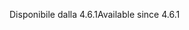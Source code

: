 <span data-ttu-id="3e120-101">Disponibile dalla 4.6.1</span><span class="sxs-lookup"><span data-stu-id="3e120-101">Available since 4.6.1</span></span>